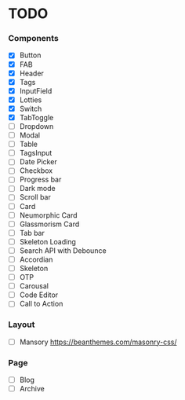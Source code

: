 # TODO 
### Components 
- [x] Button 
- [x] FAB
- [x] Header
- [x] Tags
- [x] InputField
- [x] Lotties
- [x] Switch
- [x] TabToggle
- [ ] Dropdown
- [ ] Modal
- [ ] Table
- [ ] TagsInput
- [ ] Date Picker
- [ ] Checkbox
- [ ] Progress bar
- [ ] Dark mode
- [ ] Scroll bar
- [ ] Card
- [ ] Neumorphic Card
- [ ] Glassmorism Card
- [ ] Tab bar
- [ ] Skeleton Loading
- [ ] Search API with Debounce
- [ ] Accordian
- [ ] Skeleton
- [ ] OTP
- [ ] Carousal
- [ ] Code Editor
- [ ] Call to Action
### Layout 
- [ ] Mansory https://beanthemes.com/masonry-css/
### Page 
- [ ] Blog
- [ ] Archive